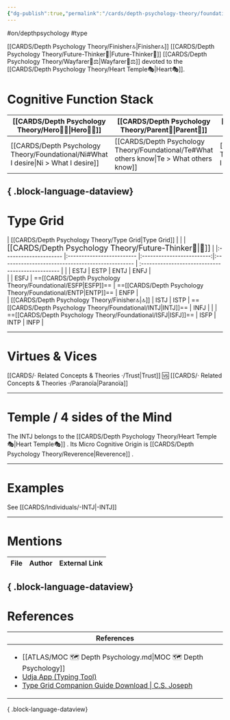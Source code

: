 ```yaml
---
{"dg-publish":true,"permalink":"/cards/depth-psychology-theory/foundational/intj/","noteIcon":"1","created":"2023-01-05T15:33:06.152+01:00","updated":"2023-05-27T21:39:54.006+02:00"}
---
```


#on/depthpsychology  #type 

[[CARDS/Depth Psychology Theory/Finisher🔝\|Finisher🔝]] [[CARDS/Depth Psychology Theory/Future-Thinker🔮\|Future-Thinker🔮]] [[CARDS/Depth Psychology Theory/Wayfarer🌠⚖️\|Wayfarer🌠⚖️]] devoted to the [[CARDS/Depth Psychology Theory/Heart Temple🎭\|Heart🎭]]. 

# Cognitive Function Stack 
| [[CARDS/Depth Psychology Theory/Hero🦸‍♂️\|Hero🦸‍♂️]]                                                                          | [[CARDS/Depth Psychology Theory/Parent🤨\|Parent🤨]]                                                                                 | [[CARDS/Depth Psychology Theory/Child👼\|Child👼]]                                                                          | [[CARDS/Depth Psychology Theory/Infant😨\|Infant😨]]                                                                                             |
| -------------------------------------------------------------------------------------- | -------------------------------------------------------------------------------------------- | ------------------------------------------------------------------------------------ | -------------------------------------------------------------------------------------------------------- |
| [[CARDS/Depth Psychology Theory/Foundational/Ni#What I desire\|Ni > What I desire]] | [[CARDS/Depth Psychology Theory/Foundational/Te#What others know\|Te > What others know]] | [[CARDS/Depth Psychology Theory/Foundational/Fi#What I value\|Fi > What I value]] | [[CARDS/Depth Psychology Theory/Foundational/Se#What others experience\|Se > What others experience]] |

{ .block-language-dataview}
---
# Type Grid 

| [[CARDS/Depth Psychology Theory/Type Grid\|Type Grid]]         |  |  | <font size="4"> [[CARDS/Depth Psychology Theory/Future-Thinker🔮\|🔮]]</font>  | 
|:--------------------- |:------------------------- |:-------------------------:|:------------------------------------------------ | :------------------------------------------------ |
|                  | ESTJ                      |           ESTP            | ENTJ                                             | ENFJ                      |   
|                    | ESFJ                      |       ==[[CARDS/Depth Psychology Theory/Foundational/ESFP\|ESFP]]==        | ==[[CARDS/Depth Psychology Theory/Foundational/ENTP\|ENTP]]==                                     | ENFP                      |  
| [[CARDS/Depth Psychology Theory/Finisher🔝\|🔝]]   | ISTJ                      |           ISTP            | ==[[CARDS/Depth Psychology Theory/Foundational/INTJ\|INTJ]]==                                     | INFJ                      | 
|                     | ==[[CARDS/Depth Psychology Theory/Foundational/ISFJ\|ISFJ]]==              |           ISFP            | INTP                                             | INFP                      |

---
# Virtues & Vices
[[CARDS/· Related Concepts & Theories ·/Trust\|Trust]] 🆚 [[CARDS/· Related Concepts & Theories ·/Paranoïa\|Paranoïa]] 

---
# Temple / 4 sides of the Mind

The INTJ belongs to the [[CARDS/Depth Psychology Theory/Heart Temple🎭\|Heart Temple🎭]] .
Its Micro Cognitive Origin is [[CARDS/Depth Psychology Theory/Reverence\|Reverence]] .

---
# Examples 
See [[CARDS/Individuals/-INTJ\|-INTJ]] 

---
# Mentions
| File | Author | External Link |
| ---- | ------ | ------------- |

{ .block-language-dataview}
---
# References
| References                                                                                                                                                                                                                                                           |
| -------------------------------------------------------------------------------------------------------------------------------------------------------------------------------------------------------------------------------------------------------------------- |
| <ul><li>[[ATLAS/MOC 🗺️ Depth Psychology.md\\|MOC 🗺️ Depth Psychology]]</li><li>[Udja App (Typing Tool)](https://www.udja.app/#/)</li><li>[Type Grid Companion Guide Download \\| C.S. Joseph](https://csjoseph.life/type-grid-companion-guide-download/)</li></ul> |

{ .block-language-dataview}






